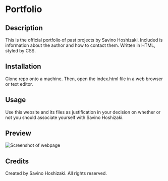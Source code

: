 # Portfolio

## Description
This is the official portfolio of past projects by Savino Hoshizaki. Included is information about the author and how to contact them. Written in HTML, styled by CSS. 

## Installation
Clone repo onto a machine. Then, open the index.html file in a web browser or text editor.

## Usage
Use this website and its files as justification in your decision on whether or not you should associate yourself with Savino Hoshizaki.

## Preview
![Screenshot of webpage](./assets/images/Screen%20Shot%202022-05-26%20at%208.16.32%20PM.png)

## Credits
Created by Savino Hoshizaki. All rights reserved. 